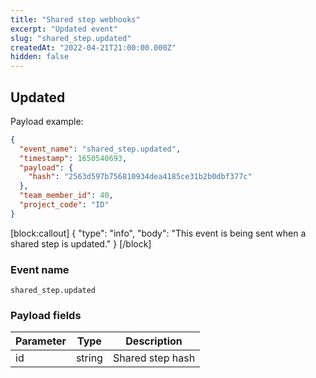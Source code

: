 ```yaml
---
title: "Shared step webhooks"
excerpt: "Updated event"
slug: "shared_step.updated"
createdAt: "2022-04-21T21:00:00.000Z"
hidden: false
---
```


## Updated

Payload example:

```json
{
  "event_name": "shared_step.updated",
  "timestamp": 1650540693,
  "payload": {
    "hash": "2563d597b756810934dea4185ce31b2b0dbf377c"
  },
  "team_member_id": 40,
  "project_code": "ID"
}
```
[block:callout]
{
  "type": "info",
  "body": "This event is being sent when a shared step is updated."
}
[/block]

### Event name

`shared_step.updated`

### Payload fields

| Parameter | Type   | Description      |
|-----------|--------|------------------|
| id        | string | Shared step hash |
